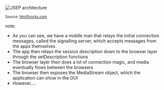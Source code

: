![JSEP architecture](img/jsep.png)

<small>Source: <a href="http://www.html5rocks.com/en/tutorials/webrtc/infrastructure/">html5rocks.com</a></small>

note:
- As you can see, we have a middle man that relays the initial connection
  messages, called the signalling server, which accepts messages from the apps
  themselves
- The app then relays the session description down to the browser layer through
  the setDescription functions
- The browser layer then does a lot of connection magic, and media eventually
  flows between the browsers
- The browser then exposes the MediaStream object, which the application can show in the GUI
- However....
